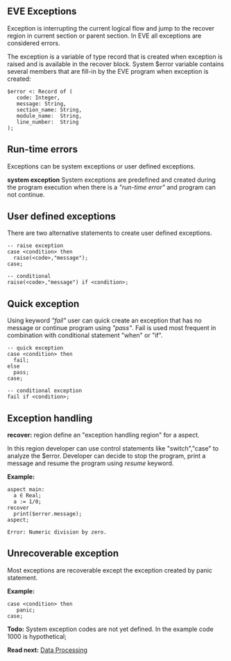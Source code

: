 ## EVE Exceptions

Exception is interrupting the current logical flow and jump to the recover region in current section or parent section. In EVE all exceptions are considered errors.

The exception is a variable of type record that is created when exception is raised and is available in the recover block. System $error variable contains several members that are fill-in by the EVE program when exception is created: 
```
$error <: Record of (
   code: Integer, 
   message: String, 
   section_name: String, 
   module_name:  String, 
   line_number:  String
);
```
## Run-time errors
Exceptions can be system exceptions or user defined exceptions.

**system exception** 
System exceptions are predefined and created during the program execution 
when there is a _"run-time error"_ and program can not continue.

## User defined exceptions

There are two alternative statements to create user defined exceptions.

```
-- raise exception
case <condition> then
  raise(<code>,"message");
case;

-- conditional 
raise(<code>,"message") if <condition>;
```

## Quick exception
Using keyword _"fail"_ user can quick create an exception that has no message or continue program using _"pass"_. Fail is used most frequent in combination with conditional statement "when" or "if". 

```
-- quick exception
case <condition> then 
  fail;
else
  pass;
case;

-- conditional exception
fail if <condition>;
```

## Exception handling

**recover:** region define an "exception handling region" for a aspect.

In this region developer can use control statements like "switch","case" to analyze the $error. Developer can decide to stop the program, print a message and resume the program using _resume_ keyword.

**Example:** 

```
aspect main:
  a ∈ Real; 
  a := 1/0;  
recover
  print($error.message);
aspect;
```

```
Error: Numeric division by zero.
```

## Unrecoverable exception
Most exceptions are recoverable except the exception created by panic statement.

**Example:**
```
case <condition> then
   panic;
case;
```

**Todo:** System exception codes are not yet defined. In the example code 1000 is hypothetical;

**Read next:** [Data Processing](processing.md)